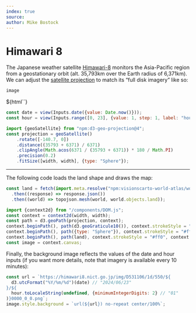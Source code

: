 ```yaml
---
index: true
source:
author: Mike Bostock
---
```


# Himawari 8

The Japanese weather satellite [Himawari-8](https://himawari8.nict.go.jp/) monitors the Asia-Pacific region from a geostationary orbit (alt. 35,793km over the Earth radius of 6,371km). We can adjust the [satellite projection](https://github.com/d3/d3-geo-projection?tab=readme-ov-file#geoSatellite) to match its “full disk imagery” like so:

```js
image
```

<div>${html`<style>${dark
  ? `:root {--theme-background: black;}`
  : `div:has(>canvas) {background: black;}`
}</style>`}</div>

```js
const date = view(Inputs.date({value: Date.now()}));
const hour = view(Inputs.range([0, 23], {value: 1, step: 1, label: "hour"}));
```

```js echo
import {geoSatellite} from "npm:d3-geo-projection@4";
const projection = geoSatellite()
    .rotate([-140.7, 0])
    .distance((35793 + 6371) / 6371)
    .clipAngle(Math.acos(6371 / (35793 + 6371)) * 180 / Math.PI)
    .precision(0.2)
    .fitSize([width, width], {type: "Sphere"});
```

---

The following code loads the land shape and draws the map:

```js echo
const land = fetch(import.meta.resolve("npm:visionscarto-world-atlas/world/50m.json"))
  .then((response) => response.json())
  .then((world) => topojson.mesh(world, world.objects.land));
```

```js echo
import {context2d} from "/components/DOM.js";
const context = context2d(width, width);
const path = d3.geoPath(projection, context);
context.beginPath(), path(d3.geoGraticule10()), context.strokeStyle = "#fff", context.stroke();
context.beginPath(), path({type: "Sphere"}), context.strokeStyle = "#fff", context.stroke();
context.beginPath(), path(land), context.strokeStyle = "#ff0", context.stroke();
const image = context.canvas;
```

Finally, the background image reflects the values of the date and hour inputs (if you want more details, note that imagery is available every 10 minutes):

```js echo
const url = `https://himawari8.nict.go.jp/img/D531106/1d/550/${
  d3.utcFormat("%Y/%m/%d")(date) // "2024/06/23"
}/${
  hour.toLocaleString(undefined, {minimumIntegerDigits: 2} // "01"
)}0000_0_0.png`;
image.style.background = `url(${url}) no-repeat center/100%`;
```
